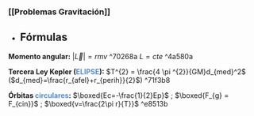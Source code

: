 ### [[Problemas Gravitación]]  

- ## Fórmulas

**Momento angular:** $|\vec{L}|=r m v$  ^70268a
	$L=cte$ ^4a580a

**Tercera Ley Kepler (<font color="#548dd4">ELIPSE</font>):** $T^{2} = \frac{4 \pi ^{2}}{GM}d_{med}^2$
	($d_{med}=\frac{r_{afel}+r_{perih}}{2}$) ^71f3b8

**Órbitas <font color="#548dd4">circulares</font>:** $\boxed{Ec=-\frac{1}{2}Ep}$ ; $\boxed{F_{g} = F_{cin}}$ ; $\boxed{v=\frac{2\pi r}{T}}$ ^e8513b

